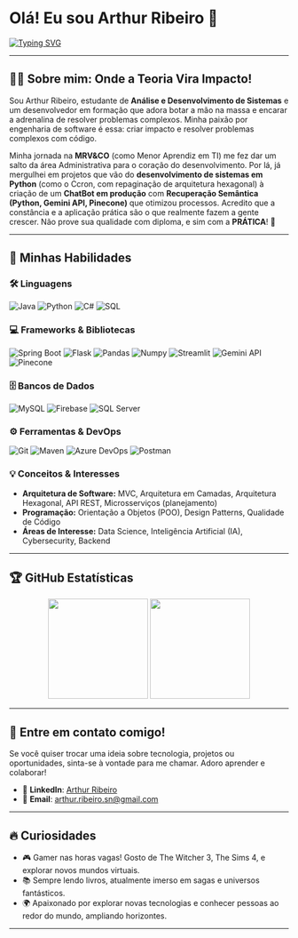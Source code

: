# Olá! Eu sou Arthur Ribeiro 👋

[![Typing SVG](https://readme-typing-svg.herokuapp.com?font=Fira+Code&pause=1000&color=36F709&width=435&lines=Desenvolvedor+apaixonado;Buscando+sempre+o+pr%C3%B3ximo+desafio)](https://git.io/typing-svg)

---

## 👨‍💻 Sobre mim: Onde a Teoria Vira Impacto!

Sou Arthur Ribeiro, estudante de **Análise e Desenvolvimento de Sistemas** e um desenvolvedor em formação que adora botar a mão na massa e encarar a adrenalina de resolver problemas complexos. Minha paixão por engenharia de software é essa: criar impacto e resolver problemas complexos com código.

Minha jornada na **MRV&CO** (como Menor Aprendiz em TI) me fez dar um salto da área Administrativa para o coração do desenvolvimento. Por lá, já mergulhei em projetos que vão do **desenvolvimento de sistemas em Python** (como o Ccron, com repaginação de arquitetura hexagonal) à criação de um **ChatBot em produção** com **Recuperação Semântica (Python, Gemini API, Pinecone)** que otimizou processos. Acredito que a constância e a aplicação prática são o que realmente fazem a gente crescer. Não prove sua qualidade com diploma, e sim com a **PRÁTICA**! 🚀

---

## 🚀 Minhas Habilidades

### 🛠️ Linguagens
![Java](https://img.shields.io/badge/Java-007396?style=for-the-badge&logo=java&logoColor=white)
![Python](https://img.shields.io/badge/Python-3776AB?style=for-the-badge&logo=python&logoColor=white)
![C#](https://img.shields.io/badge/C%23-239120?style=for-the-badge&logo=c-sharp&logoColor=white)
![SQL](https://img.shields.io/badge/SQL-4479A1?style=for-the-badge&logo=mysql&logoColor=white)

### 💻 Frameworks & Bibliotecas
![Spring Boot](https://img.shields.io/badge/Spring%20Boot-6DB33F?style=for-the-badge&logo=springboot&logoColor=white)
![Flask](https://img.shields.io/badge/Flask-000000?style=for-the-badge&logo=flask&logoColor=white)
![Pandas](https://img.shields.io/badge/Pandas-150458?style=for-the-badge&logo=pandas&logoColor=white)
![Numpy](https://img.shields.io/badge/NumPy-013243?style=for-the-badge&logo=numpy&logoColor=white)
![Streamlit](https://img.shields.io/badge/Streamlit-FF4B4B?style=for-the-badge&logo=streamlit&logoColor=white)
![Gemini API](https://img.shields.io/badge/Gemini%20API-4285F4?style=for-the-badge&logo=google&logoColor=white)
![Pinecone](https://img.shields.io/badge/Pinecone-000000?style=for-the-badge&logo=pinecone&logoColor=white)

### 🗄️ Bancos de Dados
![MySQL](https://img.shields.io/badge/MySQL-4479A1?style=for-the-badge&logo=mysql&logoColor=white)
![Firebase](https://img.shields.io/badge/Firebase-FFCA28?style=for-the-badge&logo=firebase&logoColor=black)
![SQL Server](https://img.shields.io/badge/SQL%20Server-CC2927?style=for-the-badge&logo=microsoft-sql-server&logoColor=white)

### ⚙️ Ferramentas & DevOps
![Git](https://img.shields.io/badge/Git-F05032?style=for-the-badge&logo=git&logoColor=white)
![Maven](https://img.shields.io/badge/Maven-C71A36?style=for-the-badge&logo=apache-maven&logoColor=white)
![Azure DevOps](https://img.shields.io/badge/Azure%20DevOps-0078D7?style=for-the-badge&logo=azure-devops&logoColor=white)
![Postman](https://img.shields.io/badge/Postman-FF6C37?style=for-the-badge&logo=postman&logoColor=white)

### 💡 Conceitos & Interesses
* **Arquitetura de Software:** MVC, Arquitetura em Camadas, Arquitetura Hexagonal, API REST, Microsserviços (planejamento)
* **Programação:** Orientação a Objetos (POO), Design Patterns, Qualidade de Código
* **Áreas de Interesse:** Data Science, Inteligência Artificial (IA), Cybersecurity, Backend

---

## 🏆 GitHub Estatísticas

<div align="center">
  <img height="180em" src="https://github-readme-stats.vercel.app/api?username=arthurrsn&show_icons=true&theme=dracula"/>
  <img height="180em" src="https://github-readme-stats.vercel.app/api/top-langs/?username=arthurrsn&layout=compact&langs_count=7&theme=dracula"/>
</div>

---

## 💬 Entre em contato comigo!

Se você quiser trocar uma ideia sobre tecnologia, projetos ou oportunidades, sinta-se à vontade para me chamar. Adoro aprender e colaborar!

* 💼 **LinkedIn**: [Arthur Ribeiro](https://www.linkedin.com/in/arthurrsdn)
* 📧 **Email**: [arthur.ribeiro.sn@gmail.com](mailto:arthur.ribeiro.sn@gmail.com) 

---

## 🔥 Curiosidades

* 🎮 Gamer nas horas vagas! Gosto de The Witcher 3, The Sims 4, e explorar novos mundos virtuais.
* 📚 Sempre lendo livros, atualmente imerso em sagas e universos fantásticos.
* 🌍 Apaixonado por explorar novas tecnologias e conhecer pessoas ao redor do mundo, ampliando horizontes.

---
